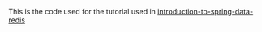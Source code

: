 This is the code used for the tutorial used in
[introduction-to-spring-data-redis](https://techyowls.com/post/introduction-to-spring-data-redis/) 